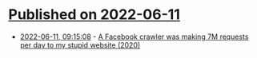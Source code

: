 # [Published on 2022-06-11](index.md)

* [2022-06-11, 09:15:08](https://news.ycombinator.com/item?id=31703087) - [A Facebook crawler was making 7M requests per day to my stupid website (2020)](https://coding.napolux.com/a-facebook-crawler-was-making-7m-requests-per-day-to-my-stupid-website/)
